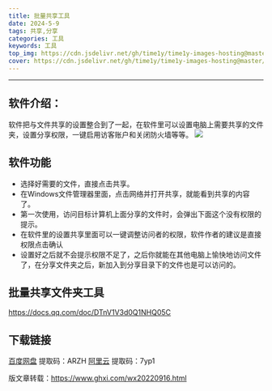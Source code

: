```yaml
---
title: 批量共享工具
date: 2024-5-9
tags: 共享,分享
categories: 工具
keywords: 工具
top_img: https://cdn.jsdelivr.net/gh/time1y/time1y-images-hosting@master/20240509/202209162-.6kwvc4kz2gk0.webp
cover: https://cdn.jsdelivr.net/gh/time1y/time1y-images-hosting@master/20240509/202209162-.6kwvc4kz2gk0.webp
---
```


----------

## 软件介绍：
软件把与文件共享的设置整合到了一起，在软件里可以设置电脑上需要共享的文件夹，设置分享权限，一键启用访客账户和关闭防火墙等等。
![](https://cdn.jsdelivr.net/gh/time1y/time1y-images-hosting@master/20240509/202209162-.6kwvc4kz2gk0.webp)

## 软件功能
- 选择好需要的文件，直接点击共享。
- 在Windows文件管理器里面，点击网络并打开共享，就能看到共享的内容了。
- 第一次使用，访问目标计算机上面分享的文件时，会弹出下面这个没有权限的提示。
- 在软件里的设置共享里面可以一键调整访问者的权限，软件作者的建议是直接权限点击确认
- 设置好之后就不会提示权限不足了，之后你就能在其他电脑上愉快地访问文件了，在分享文件夹之后，新加入到分享目录下的文件也是可以访问的。
  
 ## 批量共享文件夹工具
https://docs.qq.com/doc/DTnV1V3d0Q1NHQ05C

## 下载链接
[百度网盘](https://pan.baidu.com/s/1zpCaHN0BBPyoYlMtrJ42ag?pwd=ARZH)    提取码：ARZH
[阿里云](https://www.alipan.com/s/DouJWXiyP7m)        提取码：7yp1




版文章转载：https://www.ghxi.com/wx20220916.html